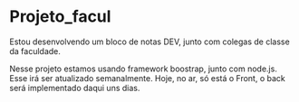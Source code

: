 # Projeto_facul

Estou desenvolvendo um bloco de notas DEV, junto com colegas de classe da faculdade.

Nesse projeto estamos usando framework boostrap, junto com node.js. Esse irá ser atualizado semanalmente. Hoje, no ar, só está o Front, o back será implementado daqui uns dias.

